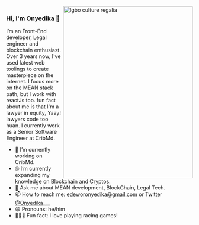 <img align="right" src="https://twitter.com/Onyedika___/status/1316530823672274944/photo/1" alt="Igbo culture regalia" width=350px height=465px/>

### Hi, I'm Onyedika 👋

I’m an Front-End developer, Legal engineer and blockchain enthusiast. Over 3 years now, I've used latest web toolings to create masterpiece on the internet. I focus more on the MEAN stack path, but I work with reactJs too. fun fact about me is that I'm a lawyer in equity, Yaay! lawyers code too huan. I currently work as a Senior Software Engineer at CribMd. 

- 📱  I’m currently working on CribMd.
- 🤓 I’m currently expanding my knowledge on Blockchain and Cryptos.
- 💬  Ask me about MEAN development, BlockChain, Legal Tech.
- 📫  How to reach me: edeworonyedika@gmail.com or Twitter [@Onyedika___](twitter.com/Onyedika___)
- 😄  Pronouns: he/him
- 🚴🏽‍♀️  Fun fact: I love playing racing games!


<!--
**kasodon/kasodon** is a ✨ _special_ ✨ repository because its `README.md` (this file) appears on your GitHub profile.

Here are some ideas to get you started:

- 🔭 I’m currently working on ...
- 🌱 I’m currently learning ...
- 👯 I’m looking to collaborate on ...
- 🤔 I’m looking for help with ...
- 💬 Ask me about ...
- 📫 How to reach me: ...
- 😄 Pronouns: ...
- ⚡ Fun fact: ...
-->
